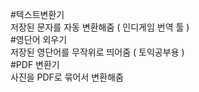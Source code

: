 #텍스트변환기					
저장된 문자를 자동 변환해줌 ( 인디게임 번역 툴 )	<br/>
#영단어 외우기	
저장된 영단어를 무작위로 띄어줌 ( 토익공부용 )	<br/>
#PDF 변환기			
사진을 PDF로 묶어서 변환해줌
